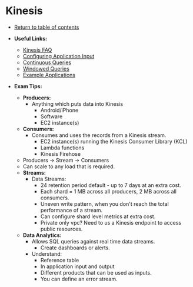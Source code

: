# Kinesis

* [Return to table of contents](../../../README.md)

* **Useful Links:**
  * [Kinesis FAQ](https://aws.amazon.com/kinesis/data-streams/faqs/)
  * [Configuring Application Input](https://docs.aws.amazon.com/kinesisanalytics/latest/dev/how-it-works-input.html)
  * [Continuous Queries](https://docs.aws.amazon.com/kinesisanalytics/latest/dev/continuous-queries-concepts.html)
  * [Windowed Queries](https://docs.aws.amazon.com/kinesisanalytics/latest/dev/windowed-sql.html)
  * [Example Applications](https://docs.aws.amazon.com/kinesisanalytics/latest/dev/examples.html)

* **Exam Tips:**
  * **Producers:**
    * Anything which puts data into Kinesis
      * Android/iPhone
      * Software
      * EC2 instance(s)
  * **Consumers:**
    * Consumes and uses the records from a Kinesis stream.
      * EC2 instance(s) running the Kinesis Consumer Library (KCL)
      * Lambda functions
      * Kinesis Firehose
  * Producers -> Stream -> Consumers
  * Can scale to any load that is required.
  * **Streams:**
    * Data Streams:
      * 24 retention period default - up to 7 days at an extra cost.
      * Each shard = 1 MB across all producers, 2 MB across all consumers.
      * Uneven write pattern, when you don't reach the total performance of a stream.
      * Can configure shard level metrics at extra cost.
      * Private only vpc? Need to us a Kinesis endpoint to access public resources.
  * **Data Analytics:**
    * Allows SQL queries against real time data streams.
      * Create dashboards or alerts.
    * Understand:
      * Reference table
      * In application input and output
      * Different products that can be used as inputs.
      * You can define an error stream.
